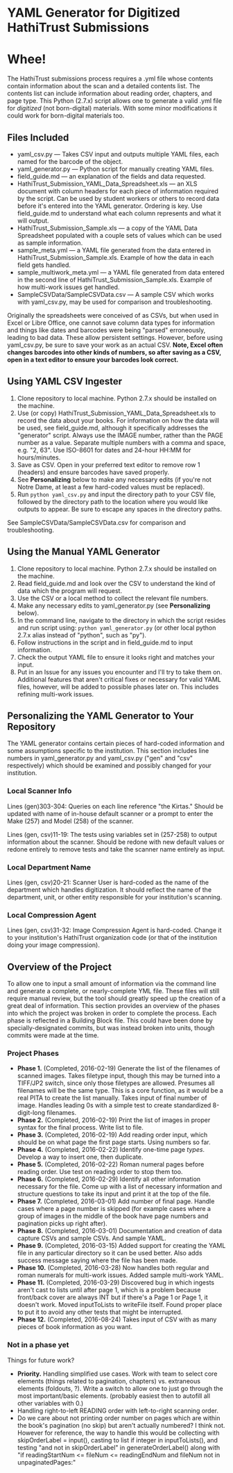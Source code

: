 # YAML Generator for Digitized HathiTrust Submissions
# Whee!

The HathiTrust submissions process requires a .yml file whose contents contain information about the scan and a detailed contents list. The contents list can include information about reading order, chapters, and page type. This Python (2.7.x) script allows one to generate a valid .yml file for *digitized* (not born-digital) materials. With some minor modifications it could work for born-digital materials too.

## Files Included

- yaml_csv.py &mdash; Takes CSV input and outputs multiple YAML files, each named for the barcode of the object.
- yaml_generator.py &mdash; Python script for manually creating YAML files.
- field_guide.md &mdash; an explanation of the fields and data requested.
- HathiTrust_Submission_YAML_Data_Spreadsheet.xls &mdash; an XLS document with column headers for each piece of information required by the script. Can be used by student workers or others to record data before it's entered into the YAML generator. Ordering is key. Use field_guide.md to understand what each column represents and what it will output.
- HathiTrust_Submission_Sample.xls &mdash; a copy of the YAML Data Spreadsheet populated with a couple sets of values which can be used as sample information.
- sample_meta.yml &mdash; a YAML file generated from the data entered in HathiTrust_Submission_Sample.xls. Example of how the data in each field gets handled.
- sample_multiwork_meta.yml &mdash; a YAML file generated from data entered in the second line of HathiTrust_Submission_Sample.xls. Example of how multi-work issues get handled.
- SampleCSVData/SampleCSVData.csv &mdash; A sample CSV which works with yaml_csv.py, may be used for comparison and troubleshooting.

Originally the spreadsheets were conceived of as CSVs, but when used in Excel or Libre Office, one cannot save column data types for information and things like dates and barcodes were being "parsed" erroneously, leading to bad data. These allow persistent settings. However, before using yaml_csv.py, be sure to save your work as an actual CSV. **Note, Excel often changes barcodes into other kinds of numbers, so after saving as a CSV, open in a text editor to ensure your barcodes look correct.**

## Using YAML CSV Ingester

1. Clone repository to local machine. Python 2.7.x should be installed on the machine.
2. Use (or copy) HathiTrust_Submission_YAML_Data_Spreadsheet.xls to record the data about your books. For information on how the data will be used, see field_guide.md, although it specifically addresses the "generator" script. Always use the IMAGE number, rather than the PAGE number as a value. Separate multiple numbers with a comma and space, e.g. "2, 63". Use ISO-8601 for dates and 24-hour HH:MM for hours/minutes.
3. Save as CSV. Open in your preferred text editor to remove row 1 (headers) and ensure barcodes have saved properly.
4. See **Personalizing** below to make any necessary edits (if you're not Notre Dame, at least a few hard-coded values must be replaced).
4. Run `python yaml_csv.py` and input the directory path to your CSV file, followed by the directory path to the location where you would like outputs to appear. Be sure to escape any spaces in the directory paths.

See SampleCSVData/SampleCSVData.csv for comparison and troubleshooting.

## Using the Manual YAML Generator

1. Clone repository to local machine. Python 2.7.x should be installed on the machine.
2. Read field_guide.md and look over the CSV to understand the kind of data which the program will request.
3. Use the CSV or a local method to collect the relevant file numbers.
4. Make any necessary edits to yaml_generator.py (see **Personalizing** below).
5. In the command line, navigate to the directory in which the script resides and run script using: `python yaml_generator.py` (or other local python 2.7.x alias instead of "python", such as "py").
6. Follow instructions in the script and in field_guide.md to input information.
7. Check the output YAML file to ensure it looks right and matches your input.
8. Put in an Issue for any issues you encounter and I'll try to take them on. Additional features that aren't critical fixes or necessary for valid YAML files, however, will be added to possible phases later on. This includes refining multi-work issues.

## Personalizing the YAML Generator to Your Repository

The YAML generator contains certain pieces of hard-coded information and some assumptions specific to the institution. This section includes line numbers in yaml_generator.py and yaml_csv.py ("gen" and "csv" respectively) which should be examined and possibly changed for your institution.

### Local Scanner Info

Lines (gen)303-304: Queries on each line reference "the Kirtas." Should be updated with name of in-house default scanner or a prompt to enter the Make (257) and Model (258) of the scanner.

Lines (gen, csv)11-19: The tests using variables set in (257-258) to output information about the scanner. Should be redone with new default values or redone entirely to remove tests and take the scanner name entirely as input.

### Local Department Name

Lines (gen, csv)20-21: Scanner User is hard-coded as the name of the department which handles digitization. It should reflect the name of the department, unit, or other entity responsible for your institution's scanning.

### Local Compression Agent

Lines (gen, csv)31-32: Image Compression Agent is hard-coded. Change it to your institution's HathiTrust organization code (or that of the institution doing your image compression).

## Overview of the Project

To allow one to input a small amount of information via the command line and generate a complete, or nearly-complete YML file. These files will still require manual review, but the tool should greatly speed up the creation of a great deal of information. This section provides an overview of the phases into which the project was broken in order to complete the process. Each phase is reflected in a Building Block file. This could have been done by specially-designated commits, but was instead broken into units, though commits were made at the time.

### Project Phases

- **Phase 1.** (Completed, 2016-02-19) Generate the list of the filenames of scanned images. Takes filetype input, though this may be turned into a TIFF/JP2 switch, since only those filetypes are allowed. Presumes all filenames will be the same type. This is a core function, as it would be a real PITA to create the list manually. Takes input of final number of image. Handles leading 0s with a simple test to create standardized 8-digit-long filenames.
- **Phase 2.** (Completed, 2016-02-19) Print the list of images in proper syntax for the final process. Write list to file.
- **Phase 3.** (Completed, 2016-02-19) Add reading order input, which should be on what page the first page starts. Using numbers so far.
- **Phase 4.** (Completed, 2016-02-22) Identify one-time page *types*. Develop a way to insert one, then duplicate.
- **Phase 5.** (Completed, 2016-02-22) Roman numeral pages before reading order. Use test on reading order to stop them too.
- **Phase 6.** (Completed, 2016-02-29) Identify all other information necessary for the file. Come up with a list of necessary information and structure questions to take its input and print it at the top of the file.
- **Phase 7.** (Completed, 2016-03-01) Add number of final page. Handle cases where a page number is skipped (for example cases where a group of images in the middle of the book have page numbers and pagination picks up right after).
- **Phase 8.** (Completed, 2016-03-01) Documentation and creation of data capture CSVs and sample CSVs. And sample YAML.
- **Phase 9.** (Completed, 2016-03-15) Added support for creating the YAML file in any particular directory so it can be used better. Also adds success message saying where the file has been made.
- **Phase 10.** (Completed, 2016-03-28) Now handles both regular and roman numerals for multi-work issues. Added sample multi-work YAML.
- **Phase 11.** (Completed, 2016-03-29) Discovered bug in which ingests aren't cast to lists until after page 1, which is a problem because front/back cover are always INT but if there's a Page 1 or Page 1, it doesn't work. Moved inputToLists to writeFile itself. Found proper place to put it to avoid any other tests that might be interrupted.
- **Phase 12.** (Completed, 2016-08-24) Takes input of CSV with as many pieces of book information as you want.

### Not in a phase yet

Things for future work?

- **Priority.** Handling simplified use cases. Work with team to select core elements (things related to pagination, chapters) vs. extraneous elements (foldouts, ?). Write a switch to allow one to just go through the most important/basic elements. (probably easiest then to autofill all other variables with 0.)
- Handling right-to-left READING order with left-to-right scanning order.
- Do we care about not printing order number on pages which are within the book's pagination (no skip) but aren't actually numbered? I think not. However for reference, the way to handle this would be collecting with skipOrderLabel = input(), casting to list if integer in inputToLists(), and testing "and not in skipOrderLabel" in generateOrderLabel() along with "if readingStartNum <= fileNum <= readingEndNum and fileNum not in unpaginatedPages:"
